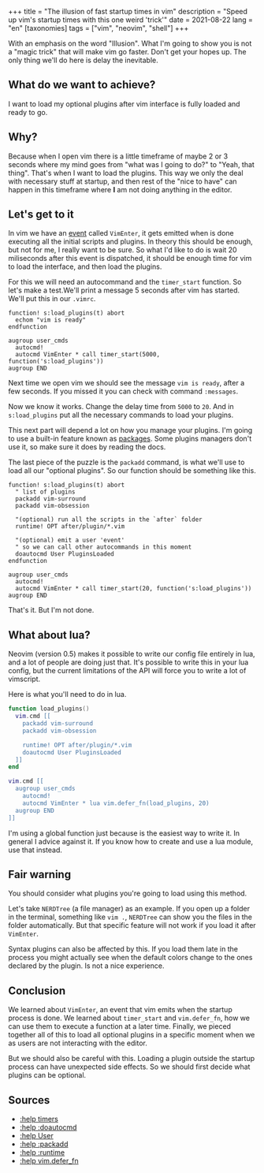 +++
title = "The illusion of fast startup times in vim"
description = "Speed up vim's startup times with this one weird 'trick'"
date = 2021-08-22
lang = "en"
[taxonomies]
tags = ["vim", "neovim", "shell"]
+++

With an emphasis on the word "Illusion". What I'm going to show you is not a "magic trick" that will make vim go faster. Don't get your hopes up. The only thing we'll do here is delay the inevitable.

## What do we want to achieve?

I want to load my optional plugins after vim interface is fully loaded and ready to go.

## Why?

Because when I open vim there is a little timeframe of maybe 2 or 3 seconds where my mind goes from "what was I going to do?" to "Yeah, that thing". That's when I want to load the plugins. This way we only the deal with necessary stuff at startup, and then rest of the "nice to have" can happen in this timeframe where **I** am not doing anything in the editor.

## Let's get to it

In vim we have an [event](https://vimhelp.org/autocmd.txt.html#autocmd-events) called `VimEnter`, it gets emitted when is done executing all the initial scripts and plugins. In theory this should be enough, but not for me, I really want to be sure. So what I'd like to do is wait 20 miliseconds after this event is dispatched, it should be enough time for vim to load the interface, and then load the plugins.

For this we will need an autocommand and the `timer_start` function. So let's make a test.We'll print a message 5 seconds after vim has started. We'll put this in our `.vimrc`.

```vim
function! s:load_plugins(t) abort
  echom "vim is ready"
endfunction

augroup user_cmds
  autocmd!
  autocmd VimEnter * call timer_start(5000, function('s:load_plugins'))
augroup END
```

Next time we open vim we should see the message `vim is ready`, after a few seconds. If you missed it you can check with command `:messages`.

Now we know it works. Change the delay time from `5000` to `20`. And in `s:load_plugins` put all the necessary commands to load your plugins.

This next part will depend a lot on how you manage your plugins. I'm going to use a built-in feature known as [packages](https://vimhelp.org/repeat.txt.html#packages). Some plugins managers don't use it, so make sure it does by reading the docs.

The last piece of the puzzle is the `packadd` command, is what we'll use to load all our "optional plugins". So our function should be something like this. 

```vim
function! s:load_plugins(t) abort
  " list of plugins
  packadd vim-surround
  packadd vim-obsession

  "(optional) run all the scripts in the `after` folder
  runtime! OPT after/plugin/*.vim

  "(optional) emit a user 'event'
  " so we can call other autocommands in this moment
  doautocmd User PluginsLoaded
endfunction

augroup user_cmds
  autocmd!
  autocmd VimEnter * call timer_start(20, function('s:load_plugins'))
augroup END
```

That's it. But I'm not done.

## What about lua?

Neovim (version 0.5) makes it possible to write our config file entirely in lua, and a lot of people are doing just that. It's possible to write this in your lua config, but the current limitations of the API will force you to write a lot of vimscript.

Here is what you'll need to do in lua.

```lua
function load_plugins()
  vim.cmd [[
    packadd vim-surround
    packadd vim-obsession

    runtime! OPT after/plugin/*.vim
    doautocmd User PluginsLoaded
  ]]
end

vim.cmd [[
  augroup user_cmds
    autocmd!
    autocmd VimEnter * lua vim.defer_fn(load_plugins, 20)
  augroup END
]]
```

I'm using a global function just because is the easiest way to write it. In general I advice against it. If you know how to create and use a lua module, use that instead.

## Fair warning

You should consider what plugins you're going to load using this method.

Let's take `NERDTree` (a file manager) as an example. If you open up a folder in the terminal, something like `vim .`, `NERDTree` can show you the files in the folder automatically. But that specific feature will not work if you load it after `VimEnter`.

Syntax plugins can also be affected by this. If you load them late in the process you might actually see when the default colors change to the ones declared by the plugin. Is not a nice experience.

## Conclusion

We learned about `VimEnter`, an event that vim emits when the startup process is done. We learned about `timer_start` and `vim.defer_fn`, how we can use them to execute a function at a later time. Finally, we pieced together all of this to load all optional plugins in a specific moment when we as users are not interacting with the editor.

But we should also be careful with this. Loading a plugin outside the startup process can have unexpected side effects. So we should first decide what plugins can be optional.

## Sources

* [:help timers](https://vimhelp.org/eval.txt.html#timers) 
* [:help :doautocmd](https://vimhelp.org/autocmd.txt.html#%3Adoautocmd) 
* [:help User](https://vimhelp.org/autocmd.txt.html#User)
* [:help :packadd](https://vimhelp.org/repeat.txt.html#%3Apackadd)
* [:help :runtime](https://vimhelp.org/repeat.txt.html#%3Aruntime) 
* [:help vim.defer_fn](https://neovim.io/doc/user/lua.html#vim.defer_fn())

